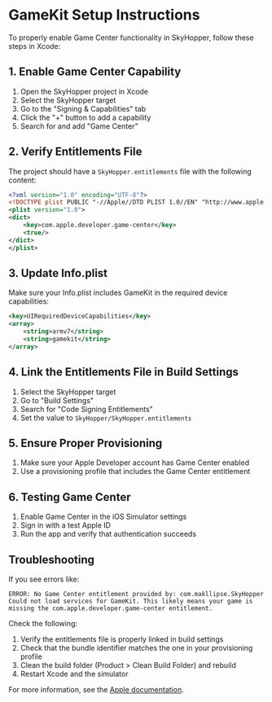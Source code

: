 # GameKit Setup Instructions

To properly enable Game Center functionality in SkyHopper, follow these steps in Xcode:

## 1. Enable Game Center Capability

1. Open the SkyHopper project in Xcode
2. Select the SkyHopper target
3. Go to the "Signing & Capabilities" tab
4. Click the "+" button to add a capability
5. Search for and add "Game Center"

## 2. Verify Entitlements File

The project should have a `SkyHopper.entitlements` file with the following content:

```xml
<?xml version="1.0" encoding="UTF-8"?>
<!DOCTYPE plist PUBLIC "-//Apple//DTD PLIST 1.0//EN" "http://www.apple.com/DTDs/PropertyList-1.0.dtd">
<plist version="1.0">
<dict>
    <key>com.apple.developer.game-center</key>
    <true/>
</dict>
</plist>
```

## 3. Update Info.plist

Make sure your Info.plist includes GameKit in the required device capabilities:

```xml
<key>UIRequiredDeviceCapabilities</key>
<array>
    <string>armv7</string>
    <string>gamekit</string>
</array>
```

## 4. Link the Entitlements File in Build Settings

1. Select the SkyHopper target
2. Go to "Build Settings"
3. Search for "Code Signing Entitlements"
4. Set the value to `SkyHopper/SkyHopper.entitlements`

## 5. Ensure Proper Provisioning

1. Make sure your Apple Developer account has Game Center enabled
2. Use a provisioning profile that includes the Game Center entitlement

## 6. Testing Game Center

1. Enable Game Center in the iOS Simulator settings
2. Sign in with a test Apple ID
3. Run the app and verify that authentication succeeds

## Troubleshooting

If you see errors like:

```
ERROR: No Game Center entitlement provided by: com.makllipse.SkyHopper
Could not load services for GameKit. This likely means your game is missing the com.apple.developer.game-center entitlement.
```

Check the following:

1. Verify the entitlements file is properly linked in build settings
2. Check that the bundle identifier matches the one in your provisioning profile
3. Clean the build folder (Product > Clean Build Folder) and rebuild
4. Restart Xcode and the simulator

For more information, see the [Apple documentation](https://developer.apple.com/documentation/bundleresources/entitlements/com_apple_developer_game-center).
